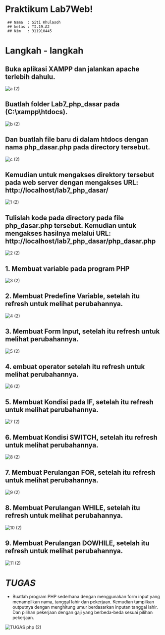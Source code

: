 # Praktikum Lab7Web!


     ## Nama  : Siti Khulasoh
     ## kelas : TI.19.A2
     ## Nim   : 311910445

# Langkah - langkah
## Buka aplikasi XAMPP dan jalankan apache terlebih dahulu.
![a (2)](https://user-images.githubusercontent.com/56240533/117819452-c2055c80-b293-11eb-8891-fe67879ec634.png)


## Buatlah folder Lab7_php_dasar pada (C:\xampp\htdocs).
![b (2)](https://user-images.githubusercontent.com/56240533/117819473-c762a700-b293-11eb-8103-a5830e395165.png)


## Dan buatlah file baru di dalam htdocs dengan  nama php_dasar.php pada directory tersebut.
![c (2)](https://user-images.githubusercontent.com/56240533/117819507-cf224b80-b293-11eb-84fe-2921aa019279.png)


## Kemudian untuk mengakses direktory tersebut pada web server dengan mengakses URL: http://localhost/lab7_php_dasar/
![1 (2)](https://user-images.githubusercontent.com/56240533/117819534-d5b0c300-b293-11eb-802a-55f1048ac28d.png)

## Tulislah kode pada directory pada file  php_dasar.php tersebut. Kemudian untuk mengakses hasilnya melalui URL: http://localhost/lab7_php_dasar/php_dasar.php 
![2 (2)](https://user-images.githubusercontent.com/56240533/117819596-e5300c00-b293-11eb-9c72-65e72b7cea80.png)

## 1. Membuat variable pada program PHP
![3 (2)](https://user-images.githubusercontent.com/56240533/117819634-f1b46480-b293-11eb-96fd-16076befd30f.png)

 ## 2. Membuat Predefine Variable, setelah itu refresh untuk melihat perubahannya. 
![4 (2)](https://user-images.githubusercontent.com/56240533/117819661-f842dc00-b293-11eb-9469-067b89e979dc.png)


## 3. Membuat Form Input, setelah itu refresh untuk melihat perubahannya.
![5 (2)](https://user-images.githubusercontent.com/56240533/117819686-fed15380-b293-11eb-8e84-abb7f89ba653.png)


## 4. embuat operator setelah itu refresh untuk melihat perubahannya.
![6 (2)](https://user-images.githubusercontent.com/56240533/117819742-0bee4280-b294-11eb-9cfc-eadc0a2c808d.png)


## 5. Membuat Kondisi pada IF, setelah itu refresh untuk melihat perubahannya.
![7 (2)](https://user-images.githubusercontent.com/56240533/117820011-54a5fb80-b294-11eb-92ba-9e16c36dd791.png)


## 6. Membuat Kondisi SWITCH,  setelah itu refresh untuk melihat perubahannya.
![8 (2)](https://user-images.githubusercontent.com/56240533/117820075-612a5400-b294-11eb-9f91-92a9ae21df87.png)

## 7. Membuat Perulangan FOR, setelah itu refresh untuk melihat perubahannya.
![9 (2)](https://user-images.githubusercontent.com/56240533/117821451-cc285a80-b295-11eb-845b-644c4aa42c52.png)


## 8. Membuat Perulangan WHILE, setelah itu refresh untuk melihat perubahannya.
![10 (2)](https://user-images.githubusercontent.com/56240533/117821501-db0f0d00-b295-11eb-9e23-3f036a3e486a.png)


## 9. Membuat Perulangan DOWHILE, setelah itu refresh untuk melihat perubahannya.
![11 (2)](https://user-images.githubusercontent.com/56240533/117819883-2e805b80-b294-11eb-8958-763ebc0c56f7.png)


# _TUGAS_

- Buatlah program PHP sederhana dengan menggunakan form input yang menampilkan 
nama, tanggal lahir dan pekerjaan. Kemudian tampilkan outputnya dengan menghitung 
umur berdasarkan inputan tanggal lahir. Dan pilihan pekerjaan dengan gaji yang 
berbeda-beda sesuai pilihan pekerjaan.

![TUGAS php (2)](https://user-images.githubusercontent.com/56240533/117821539-e5c9a200-b295-11eb-8a33-8c3e66b4edfe.png)



